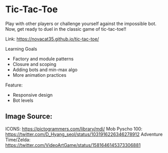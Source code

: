 # Tic-Tac-Toe
Play with other players or challenge yourself against the impossible bot. Now, get ready to duel in the classic game of tic-tac-toe!!

Link: https://novacat35.github.io/tic-tac-toe/

Learning Goals
- Factory and module patterns
- Closure and scoping
- Adding bots and min-max algo
- More animation practices

Feature:
- Responsive design
- Bot levels

## Image Source:
ICONS: https://pictogrammers.com/library/mdi/
Mob Pyscho 100: https://twitter.com/D_Hyang_seol/status/1031916226346278912
Adventure Time/Zelda: https://twitter.com/VideoArtGame/status/1581646145373306881